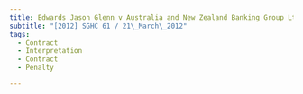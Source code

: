 ```yaml
---
title: Edwards Jason Glenn v Australia and New Zealand Banking Group Ltd 
subtitle: "[2012] SGHC 61 / 21\_March\_2012"
tags:
  - Contract
  - Interpretation
  - Contract
  - Penalty

---
```


